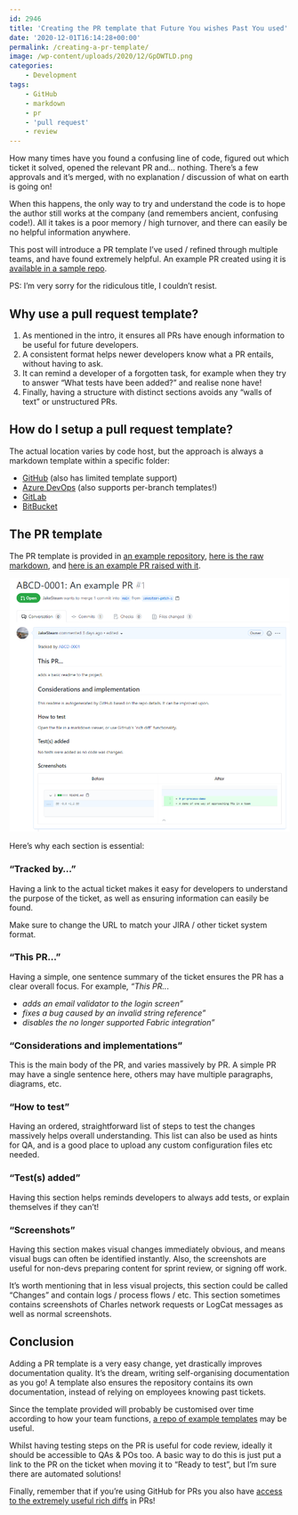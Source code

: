 ```yaml
---
id: 2946
title: 'Creating the PR template that Future You wishes Past You used'
date: '2020-12-01T16:14:28+00:00'
permalink: /creating-a-pr-template/
image: /wp-content/uploads/2020/12/GpDWTLD.png
categories:
    - Development
tags:
    - GitHub
    - markdown
    - pr
    - 'pull request'
    - review
---
```


How many times have you found a confusing line of code, figured out which ticket it solved, opened the relevant PR and… nothing. There’s a few approvals and it’s merged, with no explanation / discussion of what on earth is going on!

When this happens, the only way to try and understand the code is to hope the author still works at the company (and remembers ancient, confusing code!). All it takes is a poor memory / high turnover, and there can easily be no helpful information anywhere.

This post will introduce a PR template I’ve used / refined through multiple teams, and have found extremely helpful. An example PR created using it is [available in a sample repo](https://github.com/JakeSteam/pr-process-demo/pull/1).

PS: I’m very sorry for the ridiculous title, I couldn’t resist.

## Why use a pull request template?

1. As mentioned in the intro, it ensures all PRs have enough information to be useful for future developers.
2. A consistent format helps newer developers know what a PR entails, without having to ask.
3. It can remind a developer of a forgotten task, for example when they try to answer “What tests have been added?” and realise none have!
4. Finally, having a structure with distinct sections avoids any “walls of text” or unstructured PRs.

## How do I setup a pull request template?

The actual location varies by code host, but the approach is always a markdown template within a specific folder:

- [GitHub](https://docs.github.com/en/free-pro-team@latest/github/building-a-strong-community/creating-a-pull-request-template-for-your-repository) (also has limited template support)
- [Azure DevOps](https://docs.microsoft.com/en-us/azure/devops/repos/git/pull-request-templates?view=azure-devops) (also supports per-branch templates!)
- [GitLab](https://docs.gitlab.com/ee/user/project/description_templates.html#creating-merge-request-templates)
- [BitBucket](https://bitbucket.org/blog/save-time-with-default-pull-request-descriptions)

## The PR template

The PR template is provided in [an example repository](https://github.com/JakeSteam/pr-process-demo), [here is the raw markdown](https://raw.githubusercontent.com/JakeSteam/pr-process-demo/main/.github/pull_request_template.md), and [here is an example PR raised with it](https://github.com/JakeSteam/pr-process-demo/pull/1).

[![Example PR screenshot](/wp-content/uploads/2020/12/kVXcYMQ.png)](/wp-content/uploads/2020/12/kVXcYMQ.png)

Here’s why each section is essential:

### “Tracked by…”

Having a link to the actual ticket makes it easy for developers to understand the purpose of the ticket, as well as ensuring information can easily be found.

Make sure to change the URL to match your JIRA / other ticket system format.

### “This PR…”

Having a simple, one sentence summary of the ticket ensures the PR has a clear overall focus. For example, *“This PR..*.

- *adds an email validator to the login screen”*
- *fixes a bug caused by an invalid string reference”*
- *disables the no longer supported Fabric integration”*

### “Considerations and implementations”

This is the main body of the PR, and varies massively by PR. A simple PR may have a single sentence here, others may have multiple paragraphs, diagrams, etc.

### “How to test”

Having an ordered, straightforward list of steps to test the changes massively helps overall understanding. This list can also be used as hints for QA, and is a good place to upload any custom configuration files etc needed.

### “Test(s) added”

Having this section helps reminds developers to always add tests, or explain themselves if they can’t!

### “Screenshots”

Having this section makes visual changes immediately obvious, and means visual bugs can often be identified instantly. Also, the screenshots are useful for non-devs preparing content for sprint review, or signing off work.

It’s worth mentioning that in less visual projects, this section could be called “Changes” and contain logs / process flows / etc. This section sometimes contains screenshots of Charles network requests or LogCat messages as well as normal screenshots.

## Conclusion

Adding a PR template is a very easy change, yet drastically improves documentation quality. It’s the dream, writing self-organising documentation as you go! A template also ensures the repository contains its own documentation, instead of relying on employees knowing past tickets.

Since the template provided will probably be customised over time according to how your team functions, [a repo of example templates](https://github.com/stevemao/github-issue-templates) may be useful.

Whilst having testing steps on the PR is useful for code review, ideally it should be accessible to QAs &amp; POs too. A basic way to do this is just put a link to the PR on the ticket when moving it to “Ready to test”, but I’m sure there are automated solutions!

Finally, remember that if you’re using GitHub for PRs you also have [access to the extremely useful rich diffs](/exploring-pull-requests-with-githubs-rich-diff-functionality/) in PRs!
